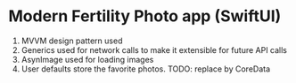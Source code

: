 #  Modern Fertility Photo app (SwiftUI)

1. MVVM design pattern used
2. Generics used for network calls to make it extensible for future API calls
3. AsynImage used for loading images
4. User defaults store the favorite photos. TODO: replace by CoreData


